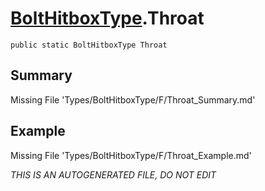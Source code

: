 # [BoltHitboxType](Types/BoltHitboxType.md).Throat
`public static BoltHitboxType Throat`
## Summary
Missing File 'Types/BoltHitboxType/F/Throat_Summary.md'
## Example
Missing File 'Types/BoltHitboxType/F/Throat_Example.md'

*THIS IS AN AUTOGENERATED FILE, DO NOT EDIT*
